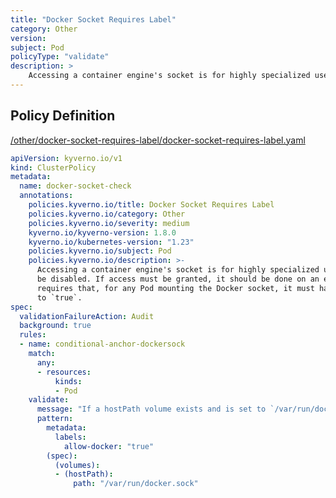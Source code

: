 ```yaml
---
title: "Docker Socket Requires Label"
category: Other
version: 
subject: Pod
policyType: "validate"
description: >
    Accessing a container engine's socket is for highly specialized use cases and should generally be disabled. If access must be granted, it should be done on an explicit basis. This policy requires that, for any Pod mounting the Docker socket, it must have the label `allow-docker` set to `true`.
---
```


## Policy Definition
<a href="https://github.com/kyverno/policies/raw/main//other/docker-socket-requires-label/docker-socket-requires-label.yaml" target="-blank">/other/docker-socket-requires-label/docker-socket-requires-label.yaml</a>

```yaml
apiVersion: kyverno.io/v1
kind: ClusterPolicy
metadata:
  name: docker-socket-check
  annotations:
    policies.kyverno.io/title: Docker Socket Requires Label
    policies.kyverno.io/category: Other
    policies.kyverno.io/severity: medium
    kyverno.io/kyverno-version: 1.8.0
    kyverno.io/kubernetes-version: "1.23"
    policies.kyverno.io/subject: Pod
    policies.kyverno.io/description: >-
      Accessing a container engine's socket is for highly specialized use cases and should generally
      be disabled. If access must be granted, it should be done on an explicit basis. This policy
      requires that, for any Pod mounting the Docker socket, it must have the label `allow-docker` set
      to `true`.
spec:
  validationFailureAction: Audit
  background: true
  rules:
  - name: conditional-anchor-dockersock
    match:
      any:
      - resources:
          kinds:
          - Pod
    validate:
      message: "If a hostPath volume exists and is set to `/var/run/docker.sock`, the label `allow-docker` must equal `true`."
      pattern:
        metadata:
          labels:
            allow-docker: "true"
        (spec):
          (volumes):
          - (hostPath):
              path: "/var/run/docker.sock"
```
